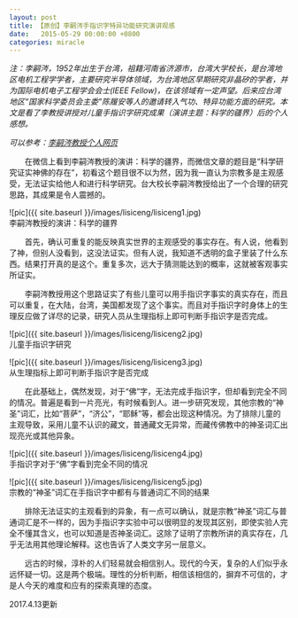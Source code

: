 ```yaml
---
layout: post
title: 【原创】李嗣涔手指识字特异功能研究演讲观感
date:   2015-05-29 00:00:00 +0800
categories: miracle
---
```

*注：李嗣涔，1952年出生于台湾，祖籍河南省济源市，台湾大学校长，是台湾地区电机工程学学者，主要研究半导体领域，为台湾地区早期研究非晶矽的学者，并为国际电机电子工程学会会士(IEEE Fellow)，在该领域有一定声望。后来应台湾地区“国家科学委员会主委”陈履安等人的邀请转入气功、特异功能方面的研究。本文是看了李教授讲授对儿童手指识字研究成果（演讲主题：科学的疆界）后的个人感想。*

*可以参考：[李嗣涔教授个人网页](http://sclee.ee.ntu.edu.tw/)*

　　在微信上看到李嗣涔教授的演讲：科学的疆界，而微信文章的题目是“科学研究证实神佛的存在”，初看这个题目很不以为然，因为我一直认为宗教多是主观感受，无法证实给他人和进行科学研究。台大校长李嗣涔教授给出了一个合理的研究思路，其成果是令人震撼的。

![pic]({{ site.baseurl }}/images/lisiceng/lisiceng1.jpg)<br>
李嗣涔教授的演讲：科学的疆界

　　首先，确认可重复的能反映真实世界的主观感受的事实存在。有人说，他看到了神，但别人没看到，这没法证实。但有人说，我知道不透明的盒子里装了什么东西。结果打开真的是这个。重复多次，远大于猜测能达到的概率，这就被客观事实所证实。

　　李嗣涔教授用这个思路证实了有些儿童可以用手指识字事实的真实存在，而且可以重复，在大陆，台湾，美国都发现了这个事实。而且对手指识字时身体上的生理反应做了详尽的记录，研究人员从生理指标上即可判断手指识字是否完成。

![pic]({{ site.baseurl }}/images/lisiceng/lisiceng2.jpg)<br>
儿童手指识字研究

![pic]({{ site.baseurl }}/images/lisiceng/lisiceng3.jpg)<br>
从生理指标上即可判断手指识字是否完成

　　在此基础上，偶然发现，对于“佛”字，无法完成手指识字，但却看到完全不同的情况。普遍是看到一片亮光，有时候看到人。进一步研究发现，其他宗教的“神圣”词汇，比如“菩萨”，“济公”，“耶稣”等，都会出现这种情况。为了排除儿童的主观导致，采用儿童不认识的藏文，普通藏文无异常，而藏传佛教中的神圣词汇出现亮光或其他异象。

![pic]({{ site.baseurl }}/images/lisiceng/lisiceng4.jpg)<br>
手指识字对于“佛”字看到完全不同的情况

![pic]({{ site.baseurl }}/images/lisiceng/lisiceng5.jpg)<br>
宗教的“神圣”词汇在手指识字中都有与普通词汇不同的结果

　　排除无法证实的主观看到的异象，有一点可以确认，就是宗教“神圣”词汇与普通词汇是不一样的，因为手指识字实验中可以很明显的发现其区别，即使实验人完全不懂其含义，也可以知道是否神圣词汇。这除了证明了宗教所讲的真实存在，几乎无法用其他理论解释。这也告诉了人类文字另一层意义。

　　远古的时候，淳朴的人们轻易就会相信别人。现代的今天，复杂的人们似乎永远怀疑一切。这是两个极端。理性的分析判断，相信该相信的，摒弃不可信的，才是人今天的难度和应有的探索真理的态度。

2017.4.13更新
